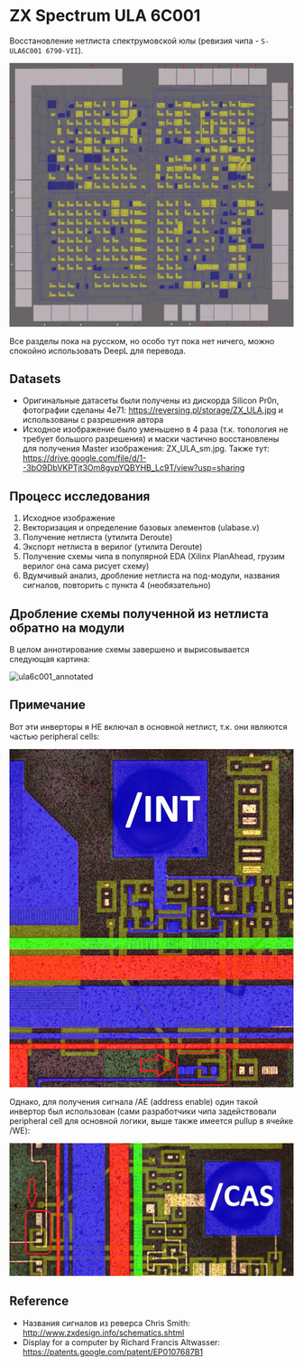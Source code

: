 # ZX Spectrum ULA 6C001

Восстановление нетлиста спектрумовской юлы (ревизия чипа - `S-ULA6C001 6790-VII`).

![ula6c001](/imgstore/ula6c001.png)

Все разделы пока на русском, но особо тут пока нет ничего, можно спокойно использовать DeepL для перевода.

## Datasets

- Оригинальные датасеты были получены из дискорда Silicon Pr0n, фотографии сделаны 4e71: https://reversing.pl/storage/ZX_ULA.jpg и использованы с разрешения автора
- Исходное изображение было уменьшено в 4 раза (т.к. топология не требует большого разрешения) и маски частично восстановлены для получения Master изображения: ZX_ULA_sm.jpg. Также тут: https://drive.google.com/file/d/1--3bO9DbVKPTjt3Om8gvpYQBYHB_Lc9T/view?usp=sharing

## Процесс исследования

1. Исходное изображение
2. Векторизация и определение базовых элементов  (ulabase.v)
3. Получение нетлиста (утилита Deroute) 
4. Экспорт нетлиста в верилог (утилита Deroute) 
5. Получение схемы чипа в популярной EDA (Xilinx PlanAhead, грузим верилог она сама рисует схему)
6. Вдумчивый анализ, дробление нетлиста на под-модули, названия сигналов, повторить с пункта 4 (необязательно)

## Дробление схемы полученной из нетлиста обратно на модули

В целом аннотирование схемы завершено и вырисовывается следующая картина:

![ula6c001_annotated](/imgstore/ula6c001_annotated.png)

## Примечание

Вот эти инверторы я НЕ включал в основной нетлист, т.к. они являются частью peripheral cells:

![peri_cell_nots](/imgstore/peri_cell_nots.png)

Однако, для получения сигнала /AE (address enable) один такой инвертор был использован (сами разработчики чипа задействовали peripheral cell для основной логики, выше также имеется pullup в ячейке /WE):

![peri_cell_nots_ae](/imgstore/peri_cell_nots_ae.png)

## Reference

- Названия сигналов из реверса Chris Smith: http://www.zxdesign.info/schematics.shtml
- Display for a computer by Richard Francis Altwasser: https://patents.google.com/patent/EP0107687B1